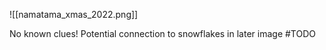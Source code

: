 ![[namatama_xmas_2022.png]]

No known clues! Potential connection to snowflakes in later image #TODO 